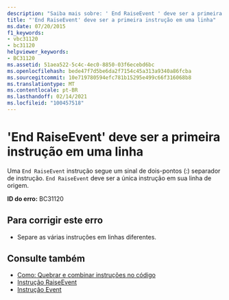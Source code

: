 ```yaml
---
description: "Saiba mais sobre: ' End RaiseEvent ' deve ser a primeira instrução em uma linha"
title: "'End RaiseEvent' deve ser a primeira instrução em uma linha"
ms.date: 07/20/2015
f1_keywords:
- vbc31120
- bc31120
helpviewer_keywords:
- BC31120
ms.assetid: 51aea522-5c4c-4ec0-8850-03f6ecebd6bc
ms.openlocfilehash: bede47f7d5be6da2f7154c45a313a9340a86fcba
ms.sourcegitcommit: 10e719780594efc781b15295e499c66f316068b8
ms.translationtype: MT
ms.contentlocale: pt-BR
ms.lasthandoff: 02/14/2021
ms.locfileid: "100457518"
---
```

# <a name="end-raiseevent-must-be-the-first-statement-on-a-line"></a>'End RaiseEvent' deve ser a primeira instrução em uma linha

Uma `End RaiseEvent` instrução segue um sinal de dois-pontos (:) separador de instrução. `End RaiseEvent` deve ser a única instrução em sua linha de origem.  
  
 **ID do erro:** BC31120  
  
## <a name="to-correct-this-error"></a>Para corrigir este erro  
  
- Separe as várias instruções em linhas diferentes.  
  
## <a name="see-also"></a>Consulte também

- [Como: Quebrar e combinar instruções no código](../programming-guide/program-structure/how-to-break-and-combine-statements-in-code.md)
- [Instrução RaiseEvent](../language-reference/statements/raiseevent-statement.md)
- [Instrução Event](../language-reference/statements/event-statement.md)
